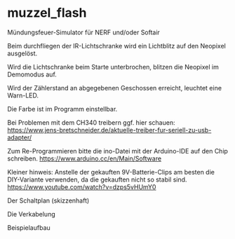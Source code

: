 # muzzel_flash
Mündungsfeuer-Simulator für NERF und/oder Softair 

Beim durchfliegen der IR-Lichtschranke wird ein Lichtblitz auf den Neopixel ausgelöst.

Wird die Lichtschranke beim Starte unterbrochen, blitzen die Neopixel im Demomodus auf.

Wird der Zählerstand an abgegebenen Geschossen erreicht, leuchtet eine Warn-LED.

Die Farbe ist im Programm einstellbar.

Bei Problemen mit dem CH340 treibern ggf. hier schauen:
https://www.jens-bretschneider.de/aktuelle-treiber-fur-seriell-zu-usb-adapter/

Zum Re-Programmieren bitte die ino-Datei mit der Arduino-IDE auf den Chip schreiben.
https://www.arduino.cc/en/Main/Software

Kleiner hinweis: Anstelle der gekauften 9V-Batterie-Clips am besten die DIY-Variante verwenden,
da die gekauften nicht so stabil sind.
https://www.youtube.com/watch?v=dzps5vHUmY0

Der Schaltplan (skizzenhaft)


Die Verkabelung


Beispielaufbau
